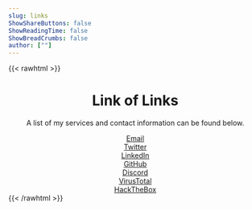 ```yaml
---
slug: links
ShowShareButtons: false
ShowReadingTime: false
ShowBreadCrumbs: false
author: [""]
---
```


{{< rawhtml >}}
<h1><center>Link of Links</center></h1>
<p><center>A list of my services and contact information can be found below.</center></p>

<div class=post-content>

<a class="button" href="mailto:contact@swlacy.com?subject=Hello!" rel="noopener" title="Email" style="border: solid 1px var(--primary); display:flex; justify-content: center">
    <span class="button-inner">Email</span>
</a>

<a class="button" href="https://twitter.com/actuallysid" rel="noopener" title="Twitter" style="border: solid 1px var(--primary); display: flex;justify-content: center">
    <span class="button-inner">Twitter</span>
</a>

<a class="button" href="https://www.linkedin.com/in/lacysw" rel="noopener" title="LinkedIn" style="border: solid 1px var(--primary); display: flex;justify-content: center">
    <span class="button-inner">LinkedIn</span>
</a>

<a class="button" href="https://github.com/lacysw" rel="noopener" title="GitHub" style="border: solid 1px var(--primary); display: flex;justify-content: center">
    <span class="button-inner">GitHub</span>
</a>

<a class="button" href="https://discordapp.com/users/796071665154129931" rel="noopener" title="Discord" style="border: solid 1px var(--primary);display: flex; justify-content: center">
    <span class="button-inner">Discord</span>
</a>

<a class="button" href="https://www.virustotal.com/gui/user/slak" rel="noopener" title="VirusTotal" style="border: solid 1px var(--primary); display:flex; justify-content: center">
    <span class="button-inner">VirusTotal</span>
</a>

<a class="button" href="https://app.hackthebox.com/profile/787255" rel="noopener" title="HackTheBox" style="border: solid 1px var(--primary);display: flex; justify-content: center">
    <span class="button-inner">HackTheBox</span>
</a>

</div>
{{< /rawhtml >}}